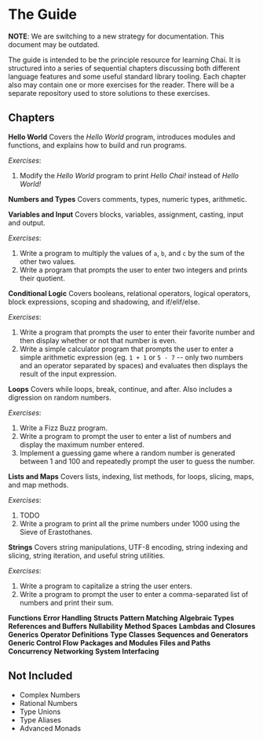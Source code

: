 # The Guide
**NOTE**: We are switching to a new strategy for documentation.  This document may be outdated.

The guide is intended to be the principle resource for learning Chai.  It is structured into a series of sequential chapters discussing both different language features and some useful standard library tooling.  Each chapter also may contain one or more exercises for the reader.  There will be a separate repository used to store solutions to these exercises.

## Chapters
**Hello World**
Covers the *Hello World* program, introduces modules and functions, and explains how to build and run programs.

*Exercises*: 
1. Modify the *Hello World* program to print *Hello Chai!* instead of *Hello World!*

**Numbers and Types**
Covers comments, types, numeric types, arithmetic.

**Variables and Input**
Covers blocks, variables, assignment, casting, input and output.

*Exercises*:
1. Write a program to multiply the values of `a`, `b`, and `c` by the sum of the other two values.
2. Write a program that prompts the user to enter two integers and prints their quotient.

**Conditional Logic**
Covers booleans, relational operators, logical operators, block expressions, scoping and shadowing, and if/elif/else.

*Exercises*:
1. Write a program that prompts the user to enter their favorite number and then display whether or not that number is even.
2. Write a simple calculator program that prompts the user to enter a simple arithmetic expression (eg. `1 + 1` or `5 - 7` -- only two numbers and an operator separated by spaces) and evaluates then displays the result of the input expression.

**Loops**
Covers while loops, break, continue, and after.  Also includes a digression on random numbers.

*Exercises*:
1. Write a Fizz Buzz program.
2. Write a program to prompt the user to enter a list of numbers and display the maximum number entered.
4. Implement a guessing game where a random number is generated between 1 and 100 and repeatedly prompt the user to guess the number.

**Lists and Maps**
Covers lists, indexing, list methods, for loops, slicing, maps, and map methods.

*Exercises*: 
1. TODO
2. Write a program to print all the prime numbers under 1000 using the Sieve of Erastothanes.


**Strings**
Covers string manipulations, UTF-8 encoding, string indexing and slicing, string iteration, and useful string utilities.

*Exercises*:
1. Write a program to capitalize a string the user enters.
2. Write a program to prompt the user to enter a comma-separated list of numbers and print their sum. 

**Functions**
**Error Handling**
**Structs**
**Pattern Matching**
**Algebraic Types**
**References and Buffers**
**Nullability**
**Method Spaces**
**Lambdas and Closures**
**Generics**
**Operator Definitions**
**Type Classes**
**Sequences and Generators**
**Generic Control Flow**
**Packages and Modules**
**Files and Paths**
**Concurrency**
**Networking**
**System Interfacing**

## Not Included
- Complex Numbers
- Rational Numbers
- Type Unions
- Type Aliases
- Advanced Monads
